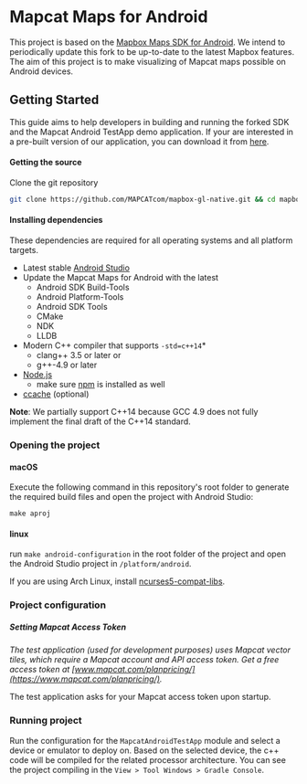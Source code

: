 # Mapcat Maps for Android

This project is based on the [Mapbox Maps SDK for Android](https://www.mapbox.com/android-sdk/). We intend to periodically update this fork to be up-to-date to the latest Mapbox features.
The aim of this project is to make visualizing of Mapcat maps possible on Android devices.

## Getting Started

This guide aims to help developers in building and running the forked SDK and the Mapcat Android TestApp demo application.
If your are interested in a pre-built version of our application, you can download it from [here](https://cdn-static.mapcat.com/apk/MapcatAndroidTestApp/latest/MapcatAndroidTestApp.apk).

#### Getting the source

Clone the git repository
```bash
git clone https://github.com/MAPCATcom/mapbox-gl-native.git && cd mapbox-gl-native
```

#### Installing dependencies

These dependencies are required for all operating systems and all platform targets.

- Latest stable [Android Studio](https://developer.android.com/studio/index.html)
- Update the Mapcat Maps for Android with the latest
  - Android SDK Build-Tools
  - Android Platform-Tools
  - Android SDK Tools
  - CMake
  - NDK
  - LLDB
- Modern C++ compiler that supports `-std=c++14`\*
  - clang++ 3.5 or later or
  - g++-4.9 or later
- [Node.js](https://nodejs.org/)
  - make sure [npm](https://www.npmjs.com) is installed as well
- [ccache](https://ccache.samba.org/) (optional)

**Note**: We partially support C++14 because GCC 4.9 does not fully implement the
final draft of the C++14 standard.

### Opening the project

#### macOS

Execute the following command in this repository's root folder to generate the required build files and open the project with Android Studio:

```
make aproj
```

#### linux

run `make android-configuration` in the root folder of the project and open the Android Studio project in `/platform/android`.

If you are using Arch Linux, install [ncurses5-compat-libs](https://aur.archlinux.org/packages/ncurses5-compat-libs).

### Project configuration

##### Setting Mapcat Access Token

_The test application (used for development purposes) uses Mapcat vector tiles, which require a Mapcat account and API access token. Get a free access token at [www.mapcat.com/planpricing/](https://www.mapcat.com/planpricing/)._

The test application asks for your Mapcat access token upon startup.

### Running project

Run the configuration for the `MapcatAndroidTestApp` module and select a device or emulator to deploy on. Based on the selected device, the c++ code will be compiled for the related processor architecture. You can see the project compiling in the `View > Tool Windows > Gradle Console`.
